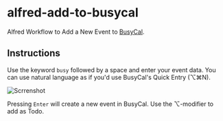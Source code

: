 alfred-add-to-busycal
=====================

Alfred Workflow to Add a New Event to [BusyCal](http://www.busymac.com/busycal/index.html).

Instructions
------------

Use the keyword `busy` followed by a space and enter your event data. You can use natural language as if you'd use BusyCal's Quick Entry (⌥⌘N).

![Scrrenshot](https://raw.github.com/LeEnno/alfred-add-to-busycal/master/screenshot.png)

Pressing `Enter` will create a new event in BusyCal. Use the ⌥-modifier to add as Todo.